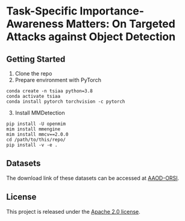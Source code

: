 # Task-Specific Importance-Awareness Matters: On Targeted Attacks against Object Detection




## Getting Started
1. Clone the repo
2. Prepare environment with PyTorch
```
conda create -n tsiaa python=3.8
conda activate tsiaa
conda install pytorch torchvision -c pytorch
```
3. Install MMDetection
```
pip install -U openmim
mim install mmengine
mim install mmcv==2.0.0
cd /path/to/this/repo/
pip install -v -e .
```

## Datasets
The download link of these datasets can be accessed at [AAOD-ORSI](https://github.com/xuxiangsun/AAOD-ORSI).


## License

This project is released under the [Apache 2.0 license](LICENSE).

